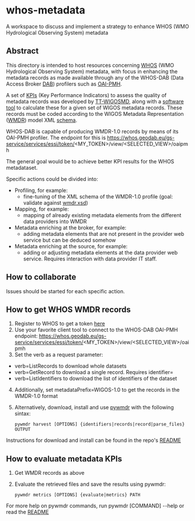 # whos-metadata
A workspace to discuss and implement a strategy to enhance WHOS (WMO Hydrological Observing System) metadata

## Abstract

This directory is intended to host resources concerning [WHOS](https://community.wmo.int/activity-areas/wmo-hydrological-observing-system-whos) (WMO Hydrological Observing System) metadata, with focus in enhancing the metadata records as made available through any of the WHOS-DAB (Data Access Broker [DAB](https://github.com/ESSI-Lab/DAB)) profilers such as [OAI-PMH](https://www.openarchives.org/pmh/).

A set of [KPIs](https://github.com/wmo-im/wmdr/issues/42) (Key Performance Indicators) to assess the quality of metadata records was developed by [TT-WIGOSMD](https://github.com/wmo-im/tt-wigosmd), along with a [software tool](https://github.com/wmo-im/pywmdr) to calculate these for a given set of WIGOS metadata records. These records must be coded according to the WIGOS Metadata Representation ([WMDR](https://github.com/wmo-im/WMDR)) model XML [schema](https://schemas.wmo.int/wmdr/1.0/).

WHOS-DAB is capable of producing WMDR-1.0 records by means of its OAI-PMH profiler. The endpoint for this is https://whos.geodab.eu/gs-service/services/essi/token/<MY_TOKEN>/view/<SELECTED_VIEW>/oaipmh

The general goal would be to achieve better KPI results for the WHOS metadataset.

Specific actions could be divided into:
- Profiling, for example:
  - fine-tuning of the XML schema of the WMDR-1.0 profile (goal: validate against [wmdr.xsd](https://schemas.wmo.int/wmdr/1.0/wmdr.xsd))
- Mapping, for example:
  - mapping of already existing metadata elements from the different data providers into WMDR
- Metadata enriching at the broker, for example:
  - adding metadata elements that are not present in the provider web service but can be deduced somehow
- Metadata enriching at the source, for example:
  - adding or adjusting metadata elements at the data provider web service. Requires interaction with data provider IT staff.

## How to collaborate

Issues should be started for each specific action. 

## How to get WHOS WMDR records

1. Register to WHOS to get a token [here](https://whos.geodab.eu/gs-service/whos/registration.html)
2. Use your favorite client tool to connect to the WHOS-DAB OAI-PMH endpoint: https://whos.geodab.eu/gs-service/services/essi/token/<MY_TOKEN>/view/<SELECTED_VIEW>/oaipmh
3. Set the verb as a request parameter:
 - verb=ListRecords to download whole datasets
 - verb=GetRecord to download a single record. Requires identifier=<IDENTIFIER>
 - verb=ListIdentifiers to download the list of identifiers of the dataset 
4. Additionally, set metadataPrefix=WIGOS-1.0 to get the records in the WMDR-1.0 format
5. Alternatively, download, install and use [pywmdr](https://github.com/wmo-im/pywmdr) with the following sintax:

    `pywmdr harvest [OPTIONS] {identifiers|records|record|parse_files} OUTPUT`

Instructions for download and install can be found in the repo's [README](https://github.com/wmo-im/pywmdr#readme)
## How to evaluate metadata KPIs

1. Get WMDR records as above
2. Evaluate the retrieved files and save the results using pywmdr:

   `pywmdr metrics [OPTIONS] {evaluate|metrics} PATH`

For more help on pywmdr commands, run pywmdr [COMMAND] --help or read the [README](https://github.com/wmo-im/pywmdr#readme)
